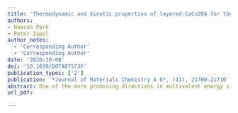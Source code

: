 ```yaml
---
title: 'Thermodynamic and kinetic properties of layered-CaCo2O4 for the Ca-ion batteries: a systematic first-principles study'
authors:
- Haesun Park
- Peter Zapol
author_notes:
  - 'Corresponding Author'
  - 'Corresponding Author'
date: '2020-10-08'
doi: '10.1039/D0TA07573F'
publication_types: ['2']
publication: '*Journal of Materials Chemistry A 8*, (41), 21700-21710'
abstract: One of the more promising directions in multivalent energy storage is systems based on Ca ion intercalation due to the potential for high voltage and capacity. A major challenge for enabling such a battery is to find cathode materials capable of fast ionic diffusion and reversible insertion of Ca ions. Here, on the basis of first-principles calculations, we have demonstrated that layered CaCo2O4 exhibits favorable thermodynamic and kinetic properties that should enable topotactic Ca ion intercalation reactions. The P3-type layered CaxCo2O4 (0 < x < 1) with either of space groups of P1 or P21/m are stable at multiple Ca concentrations and show a smooth voltage plateau higher than 3 V up to X = 0.5. The energy barriers of the single Ca ion migration are as low as 0.36 eV and 0.27 eV at the dilute and high vacancy concentration limits, respectively. Although varying the vacancy environments of the diffusing atom influences the migration barriers, they do not exceed 0.6 eV. Stochastic analysis of Ca hopping events performed by ab initio molecular dynamics (AIMD) simulation has shown that the migration barriers are lower than 0.32 eV. Therefore, the Ca diffusivity at room temperature extrapolated from the AIMD results is comparable to Li diffusivity (>10−10 cm2s−1) in conventional Li cathode materials, suggesting the feasibility of layered CaxCo2O4 as multivalent cathode materials. Finally, the structural factors that enable fast diffusion are discussed.
url_pdf: 

---
```

